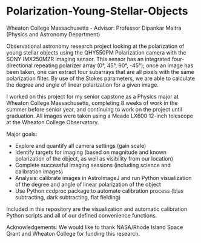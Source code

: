 # Polarization-Young-Stellar-Objects
Wheaton College Massachusetts - Advisor: Professor Dipankar Maitra (Physics and Astronomy Department)

Observational astronomy research project looking at the polarization of young stellar objects using the QHY550PM Polarization camera with the SONY IMX250MZR imaging sensor. This sensor has an integrated four-directional repeating polarizer array (0°, 45°, 90°, -45°); once an image has been taken, one can extract four subarrays that are all pixels with the same polarization filter. By use of the Stokes parameters, we are able to calculate the degree and angle of linear polarization for a given image. 

I worked on this project for my senior capstone as a Physics major at Wheaton College Massachusetts, completing 8 weeks of work in the summer before senior year, and continuing to work on the project until graduation. All images were taken using a Meade LX600 12-inch telescope at the Wheaton College Observatory.

Major goals:
  - Explore and quantify all camera settings (gain scale)
  - Identify targets for imaging (based on magnitude and known polarization of the object, as well as visibility from our location)
  - Complete successful imaging sessions (including science and calibration images)
  - Analysis: calibrate images in AstroImageJ and run Python visualization of the degree and angle of linear polarization of the object
  - Use Python ccdproc package to automate calibration process (bias subtracting, dark subtracting, flat fielding)


Included in this repository are the visualization and automatic calibration Python scripts and all of our defined convenience functions. 

Acknowledgements: We would like to thank NASA/Rhode Island Space Grant and Wheaton College for funding this research.
